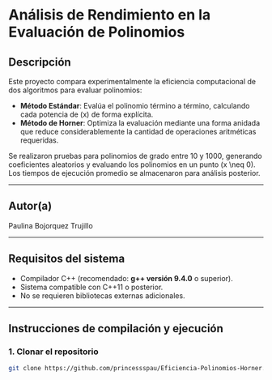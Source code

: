 # Análisis de Rendimiento en la Evaluación de Polinomios

## Descripción
Este proyecto compara experimentalmente la eficiencia computacional de dos algoritmos para evaluar polinomios:

- **Método Estándar**: Evalúa el polinomio término a término, calculando cada potencia de \(x\) de forma explícita.
- **Método de Horner**: Optimiza la evaluación mediante una forma anidada que reduce considerablemente la cantidad de operaciones aritméticas requeridas.

Se realizaron pruebas para polinomios de grado entre 10 y 1000, generando coeficientes aleatorios y evaluando los polinomios en un punto \(x \neq 0\). Los tiempos de ejecución promedio se almacenaron para análisis posterior.

---

## Autor(a)
Paulina Bojorquez Trujillo

---

## Requisitos del sistema
- Compilador C++ (recomendado: **g++ versión 9.4.0** o superior).
- Sistema compatible con C++11 o posterior.
- No se requieren bibliotecas externas adicionales.

---

## Instrucciones de compilación y ejecución

### 1. Clonar el repositorio
```bash
git clone https://github.com/princessspau/Eficiencia-Polinomios-Horner.git


